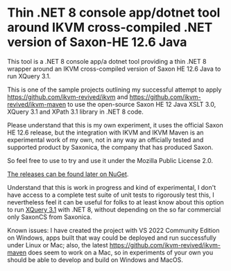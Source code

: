 ﻿# Thin .NET 8 console app/dotnet tool around IKVM cross-compiled .NET version of Saxon-HE 12.6 Java
This tool is a .NET 8 console app/a dotnet tool providing a thin .NET 8 wrapper around an IKVM cross-compiled version of Saxon HE 12.6 Java to run XQuery 3.1.

This is one of the sample projects outlining my successful attempt to apply https://github.com/ikvm-revived/ikvm and
https://github.com/ikvm-revived/ikvm-maven to use the open-source Saxon HE 12 Java XSLT 3.0, XQuery 3.1 and XPath 3.1 library in .NET 8 code.

Please understand that this is my own experiment, it uses the official Saxon HE 12.6 release, but the integration with IKVM and IKVM Maven is an experimental work of my own, not in any way an officially tested and supported product by Saxonica, the company that has produced Saxon.

So feel free to use to try and use it under the Mozilla Public License 2.0. 

[The releases can be found later on NuGet](https://www.nuget.org/packages/SaxonHE12NetXQuery/).

Understand that this is work in progress and kind of experimental, I don't have access to a complete test suite of unit tests to rigorously test this, I nevertheless feel it can be useful for folks to at least know about this option to run [XQuery 3.1](https://www.w3.org/TR/xquery-31/) with .NET 8, without depending on the so far commercial only SaxonCS from Saxonica.

Known issues: I have created the project with VS 2022 Community Edition on Windows, apps built that way could be deployed and run successfully under Linux or Mac; also, the latest https://github.com/ikvm-revived/ikvm-maven does seem to work on a Mac, so in experiments of your own you should be able to develop and build on Windows and MacOS.